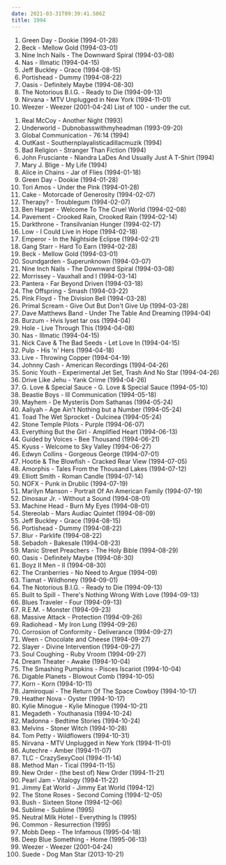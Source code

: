```yaml
---
date: 2021-03-31T09:39:41.506Z
title: 1994
---
```

1. Green Day - Dookie (1994-01-28)
2. Beck - Mellow Gold (1994-03-01)
3. Nine Inch Nails - The Downward Spiral (1994-03-08)
4. Nas - Illmatic (1994-04-15)
5. Jeff Buckley - Grace (1994-08-15)
6. Portishead - Dummy (1994-08-22)
7. Oasis - Definitely Maybe (1994-08-30)
8. The Notorious B.I.G. - Ready to Die (1994-09-13)
9. Nirvana - MTV Unplugged in New York (1994-11-01)
10. Weezer - Weezer (2001-04-24)
List of 100 - under the cut.
<!-- more -->
1. Real McCoy - Another Night (1993)
2. Underworld - Dubnobasswithmyheadman (1993-09-20)
3. Global Communication - 76:14 (1994)
4. OutKast - Southernplayalisticadillacmuzik (1994)
5. Bad Religion - Stranger Than Fiction (1994)
6. John Frusciante - Niandra LaDes And Usually Just A T-Shirt (1994)
7. Mary J. Blige - My Life (1994)
8. Alice in Chains - Jar of Flies (1994-01-18)
9. Green Day - Dookie (1994-01-28)
10. Tori Amos - Under the Pink (1994-01-28)
11. Cake - Motorcade of Generosity (1994-02-07)
12. Therapy? - Troublegum (1994-02-07)
13. Ben Harper - Welcome To The Cruel World (1994-02-08)
14. Pavement - Crooked Rain, Crooked Rain (1994-02-14)
15. Darkthrone - Transilvanian Hunger (1994-02-17)
16. Low - I Could Live in Hope (1994-02-18)
17. Emperor - In the Nightside Eclipse (1994-02-21)
18. Gang Starr - Hard To Earn (1994-02-28)
19. Beck - Mellow Gold (1994-03-01)
20. Soundgarden - Superunknown (1994-03-07)
21. Nine Inch Nails - The Downward Spiral (1994-03-08)
22. Morrissey - Vauxhall and I (1994-03-14)
23. Pantera - Far Beyond Driven (1994-03-18)
24. The Offspring - Smash (1994-03-22)
25. Pink Floyd - The Division Bell (1994-03-28)
26. Primal Scream - Give Out But Don't Give Up (1994-03-28)
27. Dave Matthews Band - Under The Table And Dreaming (1994-04)
28. Burzum - Hvis lyset tar oss (1994-04)
29. Hole - Live Through This (1994-04-08)
30. Nas - Illmatic (1994-04-15)
31. Nick Cave & The Bad Seeds - Let Love In (1994-04-15)
32. Pulp - His 'n' Hers (1994-04-18)
33. Live - Throwing Copper (1994-04-19)
34. Johnny Cash - American Recordings (1994-04-26)
35. Sonic Youth - Experimental Jet Set, Trash And No Star (1994-04-26)
36. Drive Like Jehu - Yank Crime (1994-04-26)
37. G. Love & Special Sauce - G. Love & Special Sauce (1994-05-10)
38. Beastie Boys - Ill Communication (1994-05-18)
39. Mayhem - De Mysteriis Dom Sathanas (1994-05-24)
40. Aaliyah - Age Ain't Nothing but a Number (1994-05-24)
41. Toad The Wet Sprocket - Dulcinea (1994-05-24)
42. Stone Temple Pilots - Purple (1994-06-07)
43. Everything But the Girl - Amplified Heart (1994-06-13)
44. Guided by Voices - Bee Thousand (1994-06-21)
45. Kyuss - Welcome to Sky Valley (1994-06-27)
46. Edwyn Collins - Gorgeous George (1994-07-01)
47. Hootie & The Blowfish - Cracked Rear View (1994-07-05)
48. Amorphis - Tales From the Thousand Lakes (1994-07-12)
49. Elliott Smith - Roman Candle (1994-07-14)
50. NOFX - Punk in Drublic (1994-07-19)
51. Marilyn Manson - Portrait Of An American Family (1994-07-19)
52. Dinosaur Jr. - Without a Sound (1994-08-01)
53. Machine Head - Burn My Eyes (1994-08-01)
54. Stereolab - Mars Audiac Quintet (1994-08-09)
55. Jeff Buckley - Grace (1994-08-15)
56. Portishead - Dummy (1994-08-22)
57. Blur - Parklife (1994-08-22)
58. Sebadoh - Bakesale (1994-08-23)
59. Manic Street Preachers - The Holy Bible (1994-08-29)
60. Oasis - Definitely Maybe (1994-08-30)
61. Boyz II Men - II (1994-08-30)
62. The Cranberries - No Need to Argue (1994-09)
63. Tiamat - Wildhoney (1994-09-01)
64. The Notorious B.I.G. - Ready to Die (1994-09-13)
65. Built to Spill - There's Nothing Wrong With Love (1994-09-13)
66. Blues Traveler - Four (1994-09-13)
67. R.E.M. - Monster (1994-09-23)
68. Massive Attack - Protection (1994-09-26)
69. Radiohead - My Iron Lung (1994-09-26)
70. Corrosion of Conformity - Deliverance (1994-09-27)
71. Ween - Chocolate and Cheese (1994-09-27)
72. Slayer - Divine Intervention (1994-09-27)
73. Soul Coughing - Ruby Vroom (1994-09-27)
74. Dream Theater - Awake (1994-10-04)
75. The Smashing Pumpkins - Pisces Iscariot (1994-10-04)
76. Digable Planets - Blowout Comb (1994-10-05)
77. Korn - Korn (1994-10-11)
78. Jamiroquai - The Return Of The Space Cowboy (1994-10-17)
79. Heather Nova - Oyster (1994-10-17)
80. Kylie Minogue - Kylie Minogue (1994-10-21)
81. Megadeth - Youthanasia (1994-10-24)
82. Madonna - Bedtime Stories (1994-10-24)
83. Melvins - Stoner Witch (1994-10-28)
84. Tom Petty - Wildflowers (1994-10-31)
85. Nirvana - MTV Unplugged in New York (1994-11-01)
86. Autechre - Amber (1994-11-07)
87. TLC - CrazySexyCool (1994-11-14)
88. Method Man - Tical (1994-11-15)
89. New Order - (the best of) New Order (1994-11-21)
90. Pearl Jam - Vitalogy (1994-11-22)
91. Jimmy Eat World - Jimmy Eat World (1994-12)
92. The Stone Roses - Second Coming (1994-12-05)
93. Bush - Sixteen Stone (1994-12-06)
94. Sublime - Sublime (1995)
95. Neutral Milk Hotel - Everything Is (1995)
96. Common - Resurrection (1995)
97. Mobb Deep - The Infamous (1995-04-18)
98. Deep Blue Something - Home (1995-06-13)
99. Weezer - Weezer (2001-04-24)
100. Suede - Dog Man Star (2013-10-21)
